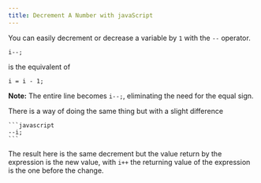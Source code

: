 ```yaml
---
title: Decrement A Number with javaScript
---
```

You can easily decrement or decrease a variable by `1` with the `--` operator.

    i--;

is the equivalent of

    i = i - 1;

**Note:** The entire line becomes `i--;`, eliminating the need for the equal sign.

There is a way of doing the same thing but with a slight difference 

    ```javascript
    --i;
    ```
The result here is the same decrement but the value return by the expression is the new value, with `i++` the returning value of the expression is the one before the change.
